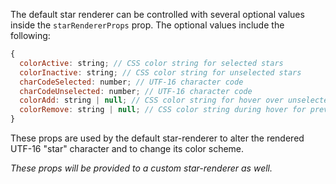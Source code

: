 The default star renderer can be controlled with several optional values inside the `starRendererProps` prop. The optional values include the following:

```jsx static
{
  colorActive: string; // CSS color string for selected stars
  colorInactive: string; // CSS color string for unselected stars
  charCodeSelected: number; // UTF-16 character code
  charCodeUnselected: number; // UTF-16 character code
  colorAdd: string | null; // CSS color string for hover over unselected stars
  colorRemove: string | null; // CSS color string during hover for previously selected stars
}
```

These props are used by the default star-renderer to alter the rendered UTF-16 "star" character and to change its color scheme.

<em>These props will be provided to a custom star-renderer as well.</em>
